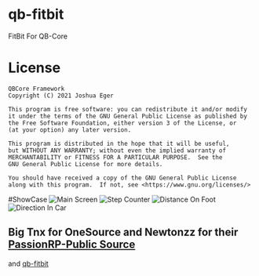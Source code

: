 # qb-fitbit
FitBit For QB-Core

# License

    QBCore Framework
    Copyright (C) 2021 Joshua Eger

    This program is free software: you can redistribute it and/or modify
    it under the terms of the GNU General Public License as published by
    the Free Software Foundation, either version 3 of the License, or
    (at your option) any later version.

    This program is distributed in the hope that it will be useful,
    but WITHOUT ANY WARRANTY; without even the implied warranty of
    MERCHANTABILITY or FITNESS FOR A PARTICULAR PURPOSE.  See the
    GNU General Public License for more details.

    You should have received a copy of the GNU General Public License
    along with this program.  If not, see <https://www.gnu.org/licenses/>



#ShowCase
![Main Screen](https://cdn.discordapp.com/attachments/910613937555406868/911735554826194974/unknown.png)
![Step Counter](https://cdn.discordapp.com/attachments/910613937555406868/911735628457205860/unknown.png)
![Distance On Foot](https://cdn.discordapp.com/attachments/910613937555406868/911735949266935828/unknown.png)
![Direction In Car](https://cdn.discordapp.com/attachments/910613937555406868/911736093576142868/unknown.png)


## Big Tnx for OneSource and Newtonzz for their [PassionRP-Public Source](https://github.com/Newtonzz/PassionRP-Public) 
and [qb-fitbit](https://github.com/qbcore-framework/qb-fitbit)